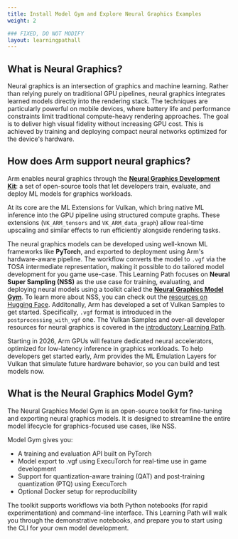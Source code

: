 ```yaml
---
title: Install Model Gym and Explore Neural Graphics Examples
weight: 2

### FIXED, DO NOT MODIFY
layout: learningpathall
---
```


## What is Neural Graphics?

Neural graphics is an intersection of graphics and machine learning. Rather than relying purely on traditional GPU pipelines, neural graphics integrates learned models directly into the rendering stack. The techniques are particularly powerful on mobile devices, where battery life and performance constraints limit traditional compute-heavy rendering approaches. The goal is to deliver high visual fidelity without increasing GPU cost. This is achieved by training and deploying compact neural networks optimized for the device's hardware.

## How does Arm support neural graphics?

Arm enables neural graphics through the [**Neural Graphics Development Kit**](https://developer.arm.com/mobile-graphics-and-gaming/neural-graphics): a set of open-source tools that let developers train, evaluate, and deploy ML models for graphics workloads.

At its core are the ML Extensions for Vulkan, which bring native ML inference into the GPU pipeline using structured compute graphs. These extensions (`VK_ARM_tensors` and `VK_ARM_data_graph`) allow real-time upscaling and similar effects to run efficiently alongside rendering tasks.

The neural graphics models can be developed using well-known ML frameworks like **PyTorch**, and exported to deployment using Arm's hardware-aware pipeline. The workflow converts the model to `.vgf` via the TOSA intermediate representation, making it possible to do tailored model development for you game use-case. This Learning Path focuses on **Neural Super Sampling (NSS)** as the use case for training, evaluating, and deploying neural models using a toolkit called the [**Neural Graphics Model Gym**](https://github.com/arm/neural-graphics-model-gym). To learn more about NSS, you can check out the [resources on Hugging Face](https://huggingface.co/Arm/neural-super-sampling). Additonally, Arm has developed a set of Vulkan Samples to get started. Specifically, `.vgf` format is introduced in the `postprocessing_with_vgf` one. The Vulkan Samples and over-all developer resources for neural graphics is covered in the [introductory Learning Path](/learning-paths/mobile-graphics-and-gaming/vulkan-ml-sample).

Starting in 2026, Arm GPUs will feature dedicated neural accelerators, optimized for low-latency inference in graphics workloads. To help developers get started early, Arm provides the ML Emulation Layers for Vulkan that simulate future hardware behavior, so you can build and test models now.

## What is the Neural Graphics Model Gym?

The Neural Graphics Model Gym is an open-source toolkit for fine-tuning and exporting neural graphics models. It is designed to streamline the entire model lifecycle for graphics-focused use cases, like NSS.

Model Gym gives you:

- A training and evaluation API built on PyTorch
- Model export to .vgf using ExecuTorch for real-time use in game development
- Support for quantization-aware training (QAT) and post-training quantization (PTQ) using ExecuTorch
- Optional Docker setup for reproducibility

The toolkit supports workflows via both Python notebooks (for rapid experimentation) and command-line interface. This Learning Path will walk you through the demonstrative notebooks, and prepare you to start using the CLI for your own model development.
